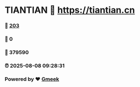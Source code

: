 # TIANTIAN :link: https://tiantian.cn 
### :page_facing_up: [203](https://tiantian.cn/tag.html) 
### :speech_balloon: 0 
### :hibiscus: 379590 
### :alarm_clock: 2025-08-08 09:28:31 
### Powered by :heart: [Gmeek](https://github.com/Meekdai/Gmeek)
